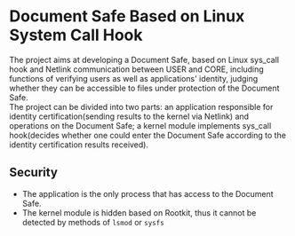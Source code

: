 # Document Safe Based on Linux System Call Hook
The project aims at developing a Document Safe, based on Linux sys_call hook and Netlink communication between USER and CORE, including functions of verifying users as well as applications' identity, judging whether they can be accessible to files under protection of the Document Safe.<br>
The project can be divided into two parts: an application responsible for identity certification(sending results to the kernel via Netlink) and operations on the Document Safe; a kernel module implements sys_call hook(decides whether one could enter the Document Safe according to the identity certification results received).
## Security
* The application is the only process that has access to the Document Safe.
* The kernel module is hidden based on Rootkit, thus it cannot be detected by methods of `lsmod` or `sysfs`